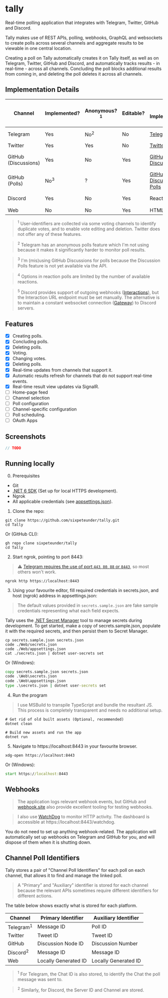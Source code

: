 # tally
Real-time polling application that integrates with Telegram, Twitter, GitHub and Discord.

Tally makes use of REST APIs, polling, webhooks, GraphQL and websockets to create polls across several channels and aggregate results to be viewable in one central location.

Creating a poll on Tally automatically creates it on Tally itself, as well as on Telegram, Twitter, GitHub and Discord, and automatically tracks results - in real-time - across all channels. 
Concluding the poll blocks additional results from coming in, and deleting the poll deletes it across all channels.

## Implementation Details

| Channel              | Implemented?   | Anonymous?<sup>1</sup> | Editable? | Poll Implementation                                                                    | Maximum number of Options | Voting Implementation            | "Conclude Poll" Implementation | "Delete Poll" Implementation |
|----------------------|----------------|------------------------|-----------|----------------------------------------------------------------------------------------|---------------------------|----------------------------------|--------------------------------|------------------------------|
| Telegram             | Yes            | No<sup>2</sup>         | No        | [Telegram Polls](https://telegram.org/blog/polls-2-0-vmq)                              | 10                        | Webhooks, polling                | Native "Stop poll"             | Delete message               |
| Twitter              | Yes            | Yes                    | No        | [Twitter Polls](https://help.twitter.com/en/using-twitter/twitter-polls)               | 4                         | Polling                          | Timeout                        | Delete tweet                 |
| GitHub (Discussions) | Yes            | No                     | Yes       | [GitHub Discussions](https://docs.github.com/en/discussions)                           | Infinite                  | Webhooks, GraphQL, polling       | Native "Lock conversation"     | Delete discussion            |
| GitHub (Polls)       | No<sup>3</sup> | ?                      | Yes       | [GitHub Discussion Polls](https://github.blog/changelog/2022-04-12-discussions-polls/) | 8                         | ?                                | Native "Lock conversation"     | Delete discussion            |
| Discord              | Yes            | No                     | Yes       | Reaction polls                                                                         | Infinite<sup>4</sup>      | Webhooks, websockets<sup>5</sup> | Remove reaction                | Delete message               |
| Web                  | No             | No                     | Yes       | HTML form                                                                              | Infinite                  | Websockets                       | Disable voting                 | Delete poll                  |

> <sup>1</sup> User-identifiers are collected via some voting channels to identify duplicate votes, and to enable vote editing and deletion. Twitter does not offer any of these features.

> <sup>2</sup> Telegram has an anonymous polls feature which I'm not using because it makes it significantly harder to monitor poll results.

> <sup>3</sup> I'm (mis)using GitHub Discussions for polls because the Discussion Polls feature is not yet available via the API.

> <sup>4</sup> Options in reaction polls are limited by the number of available reactions.

> <sup>5</sup> Discord provides support of outgoing webhooks ([Interactions](https://discord.com/developers/docs/interactions/receiving-and-responding)), but the Interaction URL endpoint must be set manually. The alternative is to maintain a constant websocket connection ([Gateway](https://discord.com/developers/docs/topics/gateway)) to Discord servers.

## Features
- [x] Creating polls.
- [x] Concluding polls.
- [x] Deleting polls.
- [x] Voting.
- [x] Changing votes.
- [x] Deleting polls.
- [x] Real-time updates from channels that support it.
- [x] Automatic results refresh for channels that do not support real-time events. 
- [x] Real-time result view updates via SignalR.
- [ ] Home-page feed
- [ ] Channel selection
- [ ] Poll configuration
- [ ] Channel-specific configuration
- [ ] Poll scheduling.
- [ ] OAuth Apps

## Screenshots

```csharp 
// TODO
```

## Running locally

0. Prerequisites
- Git
- [.NET 6 SDK](https://get.dot.net/6) (Set up for local HTTPS development).
- Ngrok
- All applicable credentials (see [appsettings.json](https://github.com/sixpeteunder/tally/tree/main/Web/appsetings.json)).

1. Clone the repo:

```shell
git clone https://github.com/sixpeteunder/tally.git
cd Tally
```

Or (GitHub CLI):

```shell
gh repo clone sixpeteunder/tally
cd Tally
```

2. Start ngrok, pointing to port 8443:

> ⚠️ [Telegram requires the use of port `443`, `80`, `88` or `8443`](https://core.telegram.org/bots/webhooks), so most others won't work.

```shell 
ngrok http https://localhost:8443
```

3. Using your favourite editor, fill required credentials in secrets.json, and host (ngrok) address in appsettings.json:

> The default values provided in `secrets.sample.json` are fake sample credentials representing what each field expects.

Tally uses the [.NET Secret Manager](https://docs.microsoft.com/en-us/aspnet/core/security/app-secrets) tool to manage secrets during development. To get started, make a copy of secrets.sample.json, populate it with the required secrets, and then persist them to Secret Manager.

```shell
cp secrets.sample.json secrets.json
code ./Web/secrets.json
code ./Web/appsettings.json
cat ./secrets.json | dotnet user-secrets set
```

Or (Windows):

```cmd
copy secrets.sample.json secrets.json
code .\Web\secrets.json
code .\Web\appsettings.json
type .\secrets.json | dotnet user-secrets set
```
4. Run the program

> I use MSBuild to transpile TypeScript and bundle the resultant JS. This process is completely transparent and needs no additional setup.

```shell
# Get rid of old built assets (Optional, recommended) 
dotnet clean 

# Build new assets and run the app
dotnet run
```

5. Navigate to https://localhost:8443 in your favourite browser.

```shell
xdg-open https://localhost:8443
```

Or (Windows):

```cmd
start https://localhost:8443
```

## Webhooks

> The application logs relevant webhook events, but GitHub and [webhook.site](https://webhook.site) also provide excellent tooling for testing webhooks.

> I also use [WatchDog](https://nuget.org/packages/WatchDog.NET) to monitor HTTP activity. The dashboard is accessible at https://localhost:8443/watchdog.

You do not need to set up anything webhook-related. The application will automatically set up webhooks on Telegram and GitHub for you, and will dispose of them when it is shutting down.

## Channel Poll Identifiers

Tally stores a pair of "Channel Poll Identifiers" for each poll on each channel, that allows it to find and manage the linked poll.

> A "Primary" and "Auxiliary" identifier is stored for each channel because the relevant APIs sometimes require different identifiers for different actions.

The table below shows exactly what is stored for each platform.

| Channel              | Primary Identifier   | Auxiliary Identifier |
|----------------------|----------------------|----------------------|
| Telegram<sup>1</sup> | Message ID           | Poll ID              |
| Twitter              | Tweet ID             | Tweet ID             |
| GitHub               | Discussion Node ID   | Discussion Number    |
| Discord<sup>2</sup>  | Message ID           | Message ID           |
| Web                  | Locally Generated ID | Locally Generated ID |

> <sup>1</sup> For Telegram, the Chat ID is also stored, to identify the Chat the poll message was sent to.

> <sup>2</sup> Similarly, for Discord, the Server ID and Channel are stored.
